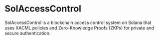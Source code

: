 # SolAccessControl
SolAccessControl is a blockchain access control system on Solana that uses XACML policies and Zero-Knowledge Proofs (ZKPs) for private and secure authentication.

